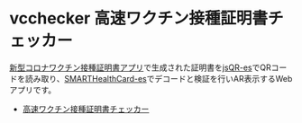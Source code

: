 # vcchecker 高速ワクチン接種証明書チェッカー

[新型コロナワクチン接種証明書アプリ](https://www.digital.go.jp/policies/posts/vaccinecert)で生成された証明書を[jsQR-es](https://github.com/code4fukui/jsQR-es)でQRコードを読み取り、[SMARTHealthCard-es](https://github.com/code4fukui/SMARTHealthCard-es)でデコードと検証を行いAR表示するWebアプリです。

- [高速ワクチン接種証明書チェッカー](https://code4fukui.github.io/vcchecker/)
 
